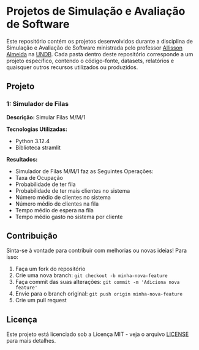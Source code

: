 <!DOCTYPE html>
<html lang="pt-BR">
<head>
    <meta charset="UTF-8">
    <meta name="viewport" content="width=device-width, initial-scale=1.0">
</head>
<body>
    <h1>Projetos de Simulação e Avaliação de Software</h1>
    <p>
        Este repositório contém os projetos desenvolvidos durante a disciplina de Simulação e Avaliação de Software ministrada pelo professor 
        <a href="https://www.linkedin.com/in/allisson-almeida-07b06497/">Allisson Almeida</a> na 
        <a href="https://www.linkedin.com/school/undb/">UNDB</a>. 
        Cada pasta dentro deste repositório corresponde a um projeto específico, contendo o código-fonte, datasets, relatórios e quaisquer outros recursos utilizados ou produzidos. 
    </p>
    <h2>Projeto</h2>
    <h3>1: Simulador de Filas</h3>
    <p><strong>Descrição: </strong>Simular Filas M/M/1</p>
    <p><strong>Tecnologias Utilizadas:</strong></p>
    <ul>
        <li>Python 3.12.4</li>
        <li>Biblioteca stramlit</li>
    </ul>
    <p><strong>Resultados:</strong></p>
    <ul>
        <li>Simulador de Filas M/M/1 faz as Seguintes Operações:</li>
        <li>Taxa de Ocupação</li>
        <li>Probabilidade de ter fila</li>
        <li>Probabilidade de ter mais clientes no sistema</li>
        <li>Número médio de clientes no sistema</li>
        <li>Número médio de clientes na fila</li>
        <li>Tempo médio de espera na fila</li>
        <li>Tempo médio gasto no sistema por cliente</li>
    </ul>
    <h2>Contribuição</h2>
    <p>Sinta-se à vontade para contribuir com melhorias ou novas ideias! Para isso:</p>
    <ol>
        <li>Faça um fork do repositório</li>
        <li>Crie uma nova branch: <code>git checkout -b minha-nova-feature</code></li>
        <li>Faça commit das suas alterações: <code>git commit -m 'Adiciona nova feature'</code></li>
        <li>Envie para o branch original: <code>git push origin minha-nova-feature</code></li>
        <li>Crie um pull request</li>
    </ol>
    <h2>Licença</h2>
    <p>Este projeto está licenciado sob a Licença MIT - veja o arquivo <a href="LICENSE">LICENSE</a> para mais detalhes.</p>
</body>
</html>
